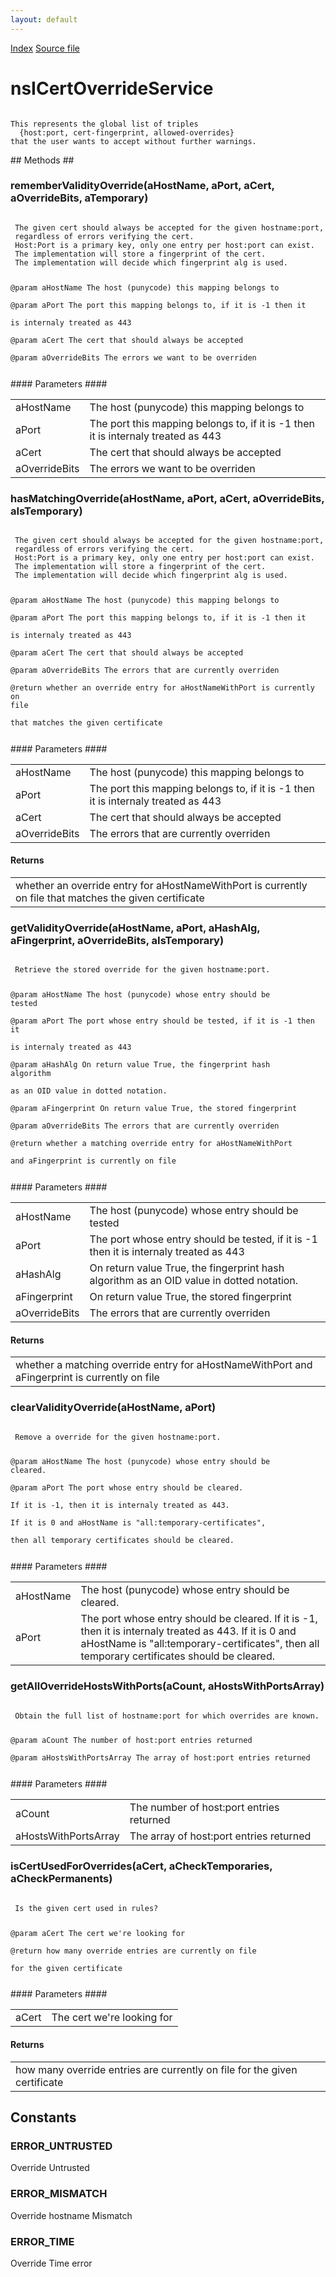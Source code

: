 ```yaml
---
layout: default
---
```

<div id='links'><a href="../index.html">Index</a>
<a href="http://dxr.mozilla.org/mozilla-central/source/security/manager/ssl/public/nsICertOverrideService.idl">Source file</a>
</div>

# nsICertOverrideService #
<code>  
This represents the global list of triples  
  {host:port, cert-fingerprint, allowed-overrides}   
that the user wants to accept without further warnings.   
  
</code>
## Methods ##

### rememberValidityOverride(aHostName, aPort, aCert, aOverrideBits, aTemporary) ###
<code>  
 The given cert should always be accepted for the given hostname:port,  
 regardless of errors verifying the cert.  
 Host:Port is a primary key, only one entry per host:port can exist.  
 The implementation will store a fingerprint of the cert.  
 The implementation will decide which fingerprint alg is used.  
  
 @param aHostName The host (punycode) this mapping belongs to  
 @param aPort The port this mapping belongs to, if it is -1 then it   
         is internaly treated as 443  
 @param aCert The cert that should always be accepted  
 @param aOverrideBits The errors we want to be overriden  
  
</code>
#### Parameters ####

<table>

<tr>
<td>aHostName</td>
<td>The host (punycode) this mapping belongs to  
</td>
</tr>

<tr>
<td>aPort</td>
<td>The port this mapping belongs to, if it is -1 then it   
         is internaly treated as 443  
</td>
</tr>

<tr>
<td>aCert</td>
<td>The cert that should always be accepted  
</td>
</tr>

<tr>
<td>aOverrideBits</td>
<td>The errors we want to be overriden  
</td>
</tr>

</table>

### hasMatchingOverride(aHostName, aPort, aCert, aOverrideBits, aIsTemporary) ###
<code>  
 The given cert should always be accepted for the given hostname:port,  
 regardless of errors verifying the cert.  
 Host:Port is a primary key, only one entry per host:port can exist.  
 The implementation will store a fingerprint of the cert.  
 The implementation will decide which fingerprint alg is used.  
  
 @param aHostName The host (punycode) this mapping belongs to  
 @param aPort The port this mapping belongs to, if it is -1 then it   
         is internaly treated as 443  
 @param aCert The cert that should always be accepted  
 @param aOverrideBits The errors that are currently overriden  
 @return whether an override entry for aHostNameWithPort is currently on file  
         that matches the given certificate  
  
</code>
#### Parameters ####

<table>

<tr>
<td>aHostName</td>
<td>The host (punycode) this mapping belongs to  
</td>
</tr>

<tr>
<td>aPort</td>
<td>The port this mapping belongs to, if it is -1 then it   
         is internaly treated as 443  
</td>
</tr>

<tr>
<td>aCert</td>
<td>The cert that should always be accepted  
</td>
</tr>

<tr>
<td>aOverrideBits</td>
<td>The errors that are currently overriden  
</td>
</tr>

</table>

#### Returns ####

<table>

<tr>
<td>whether an override entry for aHostNameWithPort is currently on file  
         that matches the given certificate  
</td>
</tr>

</table>

### getValidityOverride(aHostName, aPort, aHashAlg, aFingerprint, aOverrideBits, aIsTemporary) ###
<code>  
 Retrieve the stored override for the given hostname:port.  
  
 @param aHostName The host (punycode) whose entry should be tested  
 @param aPort The port whose entry should be tested, if it is -1 then it   
         is internaly treated as 443  
 @param aHashAlg On return value True, the fingerprint hash algorithm  
                 as an OID value in dotted notation.  
 @param aFingerprint On return value True, the stored fingerprint   
 @param aOverrideBits The errors that are currently overriden  
 @return whether a matching override entry for aHostNameWithPort   
         and aFingerprint is currently on file  
  
</code>
#### Parameters ####

<table>

<tr>
<td>aHostName</td>
<td>The host (punycode) whose entry should be tested  
</td>
</tr>

<tr>
<td>aPort</td>
<td>The port whose entry should be tested, if it is -1 then it   
         is internaly treated as 443  
</td>
</tr>

<tr>
<td>aHashAlg</td>
<td>On return value True, the fingerprint hash algorithm  
                 as an OID value in dotted notation.  
</td>
</tr>

<tr>
<td>aFingerprint</td>
<td>On return value True, the stored fingerprint   
</td>
</tr>

<tr>
<td>aOverrideBits</td>
<td>The errors that are currently overriden  
</td>
</tr>

</table>

#### Returns ####

<table>

<tr>
<td>whether a matching override entry for aHostNameWithPort   
         and aFingerprint is currently on file  
</td>
</tr>

</table>

### clearValidityOverride(aHostName, aPort) ###
<code>  
 Remove a override for the given hostname:port.  
  
 @param aHostName The host (punycode) whose entry should be cleared.  
 @param aPort The port whose entry should be cleared.  
              If it is -1, then it is internaly treated as 443.  
              If it is 0 and aHostName is "all:temporary-certificates",  
              then all temporary certificates should be cleared.  
  
</code>
#### Parameters ####

<table>

<tr>
<td>aHostName</td>
<td>The host (punycode) whose entry should be cleared.  
</td>
</tr>

<tr>
<td>aPort</td>
<td>The port whose entry should be cleared.  
              If it is -1, then it is internaly treated as 443.  
              If it is 0 and aHostName is "all:temporary-certificates",  
              then all temporary certificates should be cleared.  
</td>
</tr>

</table>

### getAllOverrideHostsWithPorts(aCount, aHostsWithPortsArray) ###
<code>  
 Obtain the full list of hostname:port for which overrides are known.  
  
 @param aCount The number of host:port entries returned  
 @param aHostsWithPortsArray The array of host:port entries returned  
  
</code>
#### Parameters ####

<table>

<tr>
<td>aCount</td>
<td>The number of host:port entries returned  
</td>
</tr>

<tr>
<td>aHostsWithPortsArray</td>
<td>The array of host:port entries returned  
</td>
</tr>

</table>

### isCertUsedForOverrides(aCert, aCheckTemporaries, aCheckPermanents) ###
<code>  
 Is the given cert used in rules?  
  
 @param aCert The cert we're looking for  
 @return how many override entries are currently on file  
         for the given certificate  
  
</code>
#### Parameters ####

<table>

<tr>
<td>aCert</td>
<td>The cert we're looking for  
</td>
</tr>

</table>

#### Returns ####

<table>

<tr>
<td>how many override entries are currently on file  
         for the given certificate  
</td>
</tr>

</table>

## Constants ##

### ERROR_UNTRUSTED ###
  
 Override Untrusted  
  

### ERROR_MISMATCH ###
  
 Override hostname Mismatch  
  

### ERROR_TIME ###
  
 Override Time error  
  
